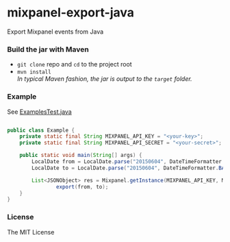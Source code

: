 # mixpanel-export-java

Export Mixpanel events from Java

### Build the jar with Maven

   - `git clone` repo and `cd` to the project root
   - `mvn install`  
   _In typical Maven fashion, the jar is output to the `target` folder._

### Example

See [ExamplesTest.java](https://github.com/cdimascio/mixpanel-export-java/blob/master/test/java/com/cmd/mixpanel/test/ExamplesTest.java)

```java

public class Example {
    private static final String MIXPANEL_API_KEY = "<your-key>";
    private static final String MIXPANEL_API_SECRET = "<your-secret>";

    public static void main(String[] args) {
        LocalDate from = LocalDate.parse("20150604", DateTimeFormatter.BASIC_ISO_DATE);
        LocalDate to = LocalDate.parse("20150604", DateTimeFormatter.BASIC_ISO_DATE);

        List<JSONObject> res = Mixpanel.getInstance(MIXPANEL_API_KEY, MIXPANEL_API_SECRET).
                export(from, to);
    }
}    
```

### License

The MIT License

